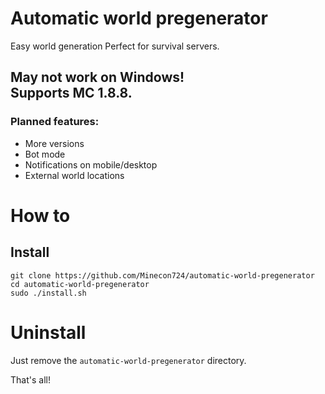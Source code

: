 # Automatic world pregenerator
Easy world generation
Perfect for survival servers.

May not work on Windows!\
Supports MC 1.8.8.
---
### Planned features:
- More versions
- Bot mode
- Notifications on mobile/desktop
- External world locations

# How to
## Install
```
git clone https://github.com/Minecon724/automatic-world-pregenerator
cd automatic-world-pregenerator
sudo ./install.sh
```
# Uninstall
Just remove the `automatic-world-pregenerator` directory.

That's all!
